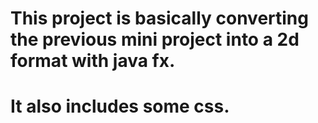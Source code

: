 # This project is basically converting the previous mini project into a 2d format with java fx.
# It also includes some css.
